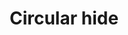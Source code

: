 ---
layout: item
title: Circular hide
item-id: 6169
datatable: true
id: 6169
name: "Circular hide"
members: true
lowalch: 24
highalch: 36
examine: "A toughened chunk of dagannoth hide."
monsters:
  - id: 2259
    name: "Dagannoth"
    members: true
    combat_level: 88
    wiki_url: "https://oldschool.runescape.wiki/w/Dagannoth_(Waterbirth_Island)#Level_88"
    drops:
      - quantity: "1"
        rarity: 0.015625
    image: "https://oldschool.runescape.wiki/images/thumb/b/bb/Dagannoth.png/220px-Dagannoth.png?81f00"
  - id: 3185
    name: "Dagannoth"
    members: true
    combat_level: 90
    wiki_url: "https://oldschool.runescape.wiki/w/Dagannoth_(Waterbirth_Island)#Level_90"
    drops:
      - quantity: "1"
        rarity: 0.015625
    image: "https://oldschool.runescape.wiki/images/thumb/b/bb/Dagannoth.png/220px-Dagannoth.png?81f00"
---